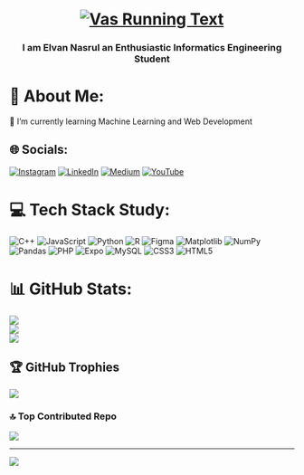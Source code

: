 <h1 align="center">
    <a href="https://git.io/typing-svg">
        <img src="https://readme-typing-svg.demolab.com?font=Poppins&pause=1000&color=1C542C&center=true&width=435&lines=Hello+Everyone!;My+Name+Elvan+Nasrul;Welcome+to+My+Profile+GitHub;Nice+to+Meet+You!" alt="Vas Running Text" />
    </a>
</h1>
<h3 align="center">I am Elvan Nasrul an Enthusiastic Informatics Engineering Student</h3>

# 💫 About Me:
🌱 I’m currently learning Machine Learning and Web Development


## 🌐 Socials:
[![Instagram](https://img.shields.io/badge/Instagram-%23E4405F.svg?logo=Instagram&logoColor=white)](https://instagram.com/elvannasrul) 
[![LinkedIn](https://img.shields.io/badge/LinkedIn-%230077B5.svg?logo=linkedin&logoColor=white)](https://linkedin.com/in/elvan-nasrul) 
[![Medium](https://img.shields.io/badge/Medium-12100E?logo=medium&logoColor=white)](https://medium.com/@el23ul) 
[![YouTube](https://img.shields.io/badge/YouTube-%23FF0000.svg?logo=YouTube&logoColor=white)](https://youtube.com/@elvannasrul23) 

# 💻 Tech Stack Study:
![C++](https://img.shields.io/badge/c++-%2300599C.svg?style=plastic&logo=c%2B%2B&logoColor=white) ![JavaScript](https://img.shields.io/badge/javascript-%23323330.svg?style=plastic&logo=javascript&logoColor=%23F7DF1E) ![Python](https://img.shields.io/badge/python-3670A0?style=plastic&logo=python&logoColor=ffdd54) ![R](https://img.shields.io/badge/r-%23276DC3.svg?style=plastic&logo=r&logoColor=white) ![Figma](https://img.shields.io/badge/figma-%23F24E1E.svg?style=plastic&logo=figma&logoColor=white) ![Matplotlib](https://img.shields.io/badge/Matplotlib-%23ffffff.svg?style=plastic&logo=Matplotlib&logoColor=black) ![NumPy](https://img.shields.io/badge/numpy-%23013243.svg?style=plastic&logo=numpy&logoColor=white) ![Pandas](https://img.shields.io/badge/pandas-%23150458.svg?style=plastic&logo=pandas&logoColor=white) ![PHP](https://img.shields.io/badge/php-%23777BB4.svg?style=plastic&logo=php&logoColor=white) ![Expo](https://img.shields.io/badge/expo-1C1E24?style=plastic&logo=expo&logoColor=#D04A37) ![MySQL](https://img.shields.io/badge/mysql-4479A1.svg?style=plastic&logo=mysql&logoColor=white) ![CSS3](https://img.shields.io/badge/css3-%231572B6.svg?style=plastic&logo=css3&logoColor=white) ![HTML5](https://img.shields.io/badge/html5-%23E34F26.svg?style=plastic&logo=html5&logoColor=white)
# 📊 GitHub Stats:
![](https://github-readme-stats.vercel.app/api?username=elvannasrul23&theme=gotham&hide_border=false&include_all_commits=false&count_private=false)<br/>
![](https://github-readme-streak-stats.herokuapp.com/?user=elvannasrul23&theme=gotham&hide_border=false)<br/>
![](https://github-readme-stats.vercel.app/api/top-langs/?username=elvannasrul23&theme=gotham&hide_border=false&include_all_commits=false&count_private=false&layout=compact)

## 🏆 GitHub Trophies
![](https://github-profile-trophy.vercel.app/?username=elvannasrul23&theme=gotham&no-frame=false&no-bg=true&margin-w=4)

### 🔝 Top Contributed Repo
![](https://github-contributor-stats.vercel.app/api?username=elvannasrul23&limit=5&theme=gotham&combine_all_yearly_contributions=true)

---
[![](https://visitcount.itsvg.in/api?id=el&icon=5&color=0)](https://visitcount.itsvg.in)


